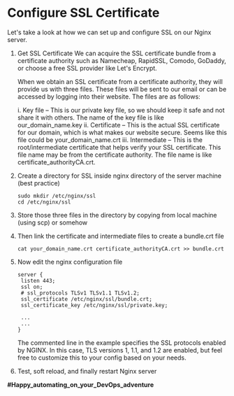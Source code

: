 # Configure SSL Certificate

Let's take a look at how we can set up and configure SSL on our Nginx server.

1. Get SSL Certificate
   We can acquire the SSL certificate bundle from a certificate authority such as Namecheap, RapidSSL, Comodo, GoDaddy, or choose a free SSL provider like Let's Encrypt.

   When we obtain an SSL certificate from a certificate authority, they will provide us with three files. These files will be sent to our email or can be accessed by logging into their website. The files are as follows:

   i. Key file – This is our private key file, so we should keep it safe and not share it with others. The name of the key file is like our_domain_name.key
   ii. Certificate – This is the actual SSL certificate for our domain, which is what makes our website secure. Seems like this file could be your_domain_name.crt
   iii. Intermediate – This is the root/intermediate certificate that helps verify your SSL certificate. This file name may be from the certificate authority. The file name is like certificate_authorityCA.crt.

2. Create a directory for SSL inside nginx directory of the server machine (best practice)

   ```
   sudo mkdir /etc/nginx/ssl
   cd /etc/nginx/ssl
   ```

3. Store those three files in the directory by copying from local machine (using scp) or somehow

4. Then link the certificate and intermediate files to create a bundle.crt file

   ```
   cat your_domain_name.crt certificate_authorityCA.crt >> bundle.crt
   ```

5. Now edit the nginx configuration file

   ```
   server {
    listen 443;
    ssl on;
    # ssl_protocols TLSv1 TLSv1.1 TLSv1.2;
    ssl_certificate /etc/nginx/ssl/bundle.crt;
    ssl_certificate_key /etc/nginx/ssl/private.key;

    ...
    ...
   }
   ```

   The commented line in the example specifies the SSL protocols enabled by NGINX. In this case, TLS versions 1, 1.1, and 1.2 are enabled, but feel free to customize this to your config based on your needs.

6. Test, soft reload, and finally restart Nginx server

**#Happy_automating_on_your_DevOps_adventure**
